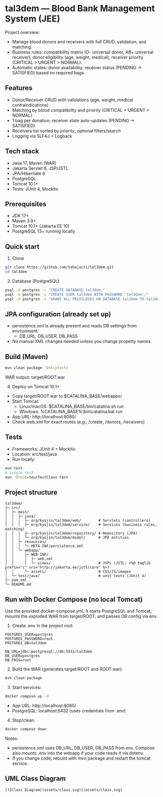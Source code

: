 # tal3dem — Blood Bank Management System (JEE)

Project overview:

- Manage blood donors and receivers with full CRUD, validation, and matching.
- Business rules: compatibility matrix (O- universal donor, AB+ universal receiver), donor eligibility (age, weight, medical), receiver priority (CRITICAL > URGENT > NORMAL).
- Automatic states: donor availability; receiver status (PENDING → SATISFIED) based on required bags.

## Features

- Donor/Receiver CRUD with validations (age, weight, medical contraindications)
- Matching by blood compatibility and priority (CRITICAL > URGENT > NORMAL)
- 1 bag per donation; receiver state auto-updates (PENDING → SATISFIED)
- Receivers list sorted by priority; optional filters/search
- Logging via SLF4J + Logback

## Tech stack

- Java 17, Maven (WAR)
- Jakarta Servlet 6, JSP/JSTL
- JPA/Hibernate 6
- PostgreSQL
- Tomcat 10.1+
- Tests: JUnit 4, Mockito

## Prerequisites

- JDK 17+
- Maven 3.9+
- Tomcat 10.1+ (Jakarta EE 10)
- PostgreSQL 13+ running locally

## Quick start

1. Clone

```bash
git clone https://github.com/tahajaiti/tal3dem.git
cd tal3dem
```

2. Database (PostgreSQL)

```bash
psql -U postgres -c "CREATE DATABASE tal3dem;"
psql -U postgres -c "CREATE USER tal3dem WITH PASSWORD 'tal3dem';"
psql -U postgres -c "GRANT ALL PRIVILEGES ON DATABASE tal3dem TO tal3dem;"
```

## JPA configuration (already set up)

- persistence.xml is already present and reads DB settings from environment:
  - DB_URL, DB_USER, DB_PASS
- No manual XML changes needed unless you change property names.

## Build (Maven)

```bash
mvn clean package -DskipTests
```

WAR output: target/ROOT.war

4. Deploy on Tomcat 10.1+

- Copy target/ROOT.war to $CATALINA_BASE/webapps/
- Start Tomcat:
  - Linux/macOS: $CATALINA_BASE/bin/catalina.sh run
  - Windows: %CATALINA_BASE%\bin\catalina.bat run
- App URL: http://localhost:8080/
- Check web.xml for exact routes (e.g., /create, /donors, /receivers)

## Tests

- Frameworks: JUnit 4 + Mockito.
- Location: src/test/java
- Run locally:

```bash
mvn test
# single test
mvn -Dtest=YourTestClass test
```

## Project structure

```
tal3dem/
├─ src/
│  ├─ main/
│  │  ├─ java/
│  │  │  ├─ org/kyojin/tal3dem/web/        # Servlets (controllers)
│  │  │  ├─ org/kyojin/tal3dem/service/    # Services (business rules, matching)
│  │  │  ├─ org/kyojin/tal3dem/repository/ # Repository (JPA)
│  │  │  └─ org/kyojin/tal3dem/model/      # JPA entities
│  │  ├─ resources/
│  │  │  └─ META-INF/persistence.xml
│  │  └─ webapp/
│  │     ├─ WEB-INF/
│  │     │  ├─ web.xml
│  │     │  └─ views/                      # JSPs (JSTL: <%@ taglib prefix="c" uri="http://jakarta.ee/jstl/core" %>)
│  │     └─ assets/                        # CSS/JS/images
│  └─ test/java/                           # unit tests (JUnit 4)
├─ pom.xml
└─ README.md
```

## Run with Docker Compose (no local Tomcat)

Use the provided docker-compose.yml. It starts PostgreSQL and Tomcat, mounts the exploded WAR from target/ROOT, and passes DB config via env.

1. Create .env in the project root:

```
POSTGRES_USER=postgres
POSTGRES_PASSWORD=root
POSTGRES_DB=tal3dem

DB_URL=jdbc:postgresql://db:5432/tal3dem
DB_USER=postgres
DB_PASS=root
```

2. Build the WAR (generates target/ROOT and ROOT.war):

```bash
mvn clean package
```

3. Start services:

```bash
docker compose up -d
```

- App URL: http://localhost:8080/
- PostgreSQL: localhost:5432 (uses credentials from .env)

4. Stop/clean:

```bash
docker compose down
```

Notes:

- persistence.xml uses DB_URL, DB_USER, DB_PASS from env. Compose also mounts .env into the webapp if your code reads it via dotenv.
- If you change code, rebuild with mvn package and restart the tomcat service.

## UML Class Diagram

```
[![Class Diagram](assets/class.svg)](assets/class.svg)
```